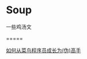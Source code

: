 # Soup
一些鸡汤文

=====

[如何从菜鸟程序员成长为(伪)高手](http://blog.2baxb.me/archives/1077?hmsr=toutiao.io&utm_medium=toutiao.io&utm_source=toutiao.io)

